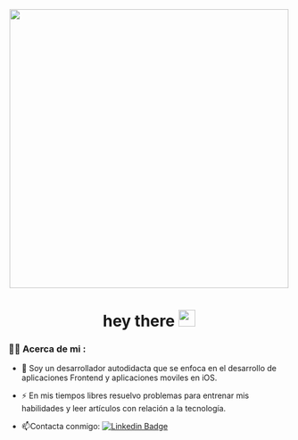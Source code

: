 <div id="header" align="center">
  <img src="https://media.giphy.com/media/qgQUggAC3Pfv687qPC/giphy.gif" width="500"/>
</div>

<div align="center">
<h1>
  hey there
  <img src="https://media.giphy.com/media/hvRJCLFzcasrR4ia7z/giphy.gif" width="30px"/>
</h1>
</div>

### :technologist: Acerca de mi :

- :telescope: Soy un desarrollador autodidacta que se enfoca en el desarrollo de aplicaciones Frontend y aplicaciones moviles en iOS.

- :zap: En mis tiempos libres resuelvo problemas para entrenar mis habilidades y leer artículos con relación a la tecnología.

- :mailbox:Contacta conmigo: [![Linkedin Badge](https://img.shields.io/badge/-linkedin-blue?style=flat&logo=Linkedin&logoColor=white)](https://www.linkedin.com/in/yeison-alexander-henao-osorio-5a9725204/)

